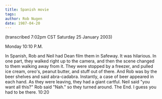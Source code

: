 ```yaml
---
title: Spanish movie
tags: 
author: Rob Nugen
date: 1987-04-20
---
```


<p class=note>(transcribed 7:02pm CST Saturday 25 January 2003)</p>

<p class=date>Monday 10:10 P.M.</p>

<p>In Spanish, Rob and Neil had Dean film them in Safeway.  It was
hilarious.  In one part, they walked right up to the camera, and then
the scene changed to them walking away from it.  They were stopped by
a freezer, and pulled ice cream, oreo's, peanut butter, and stuff out
of there.  And Rob was by the beer shelves and said
abra-cadabra. Instantly, a case of beer appeared in each hand.  As
they were leaving, they had a giant cartful.  Neil said "you want all
this?" Rob said "Nah." so they turned around.  The End.  I guess you
had to be there.  10:20</p>
